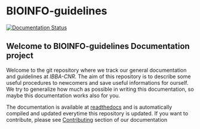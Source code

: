 # BIOINFO-guidelines

[![Documentation Status](https://readthedocs.org/projects/bioinfo-guidelines/badge/?version=latest)](https://bioinfo-guidelines.readthedocs.io/en/latest/?badge=latest)

## Welcome to BIOINFO-guidelines Documentation project

Welcome to the git repository where we track our general documentation and
guidelines at *IBBA-CNR*. The aim of this repository is to describe some useful
procedures to newcomers and save useful informations for ourself. We try to generalize
how much as possible in writing this documentation, so maybe this documentation
works also for you.

The documentation is available at [readthedocs](https://bioinfo-guidelines.readthedocs.io/en/latest/)
and is automatically compiled and updated everytime this repository is updated. If
you want to contribute, please see [Contributing](https://bioinfo-guidelines.readthedocs.io/en/latest/contributing.html#contributing)
section of our documentation

